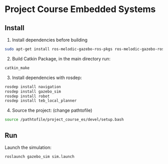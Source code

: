 # Project Course Embedded Systems

## Install

1. Install dependencies before building

```bash
sudo apt-get install ros-melodic-gazebo-ros-pkgs ros-melodic-gazebo-ros-control
```

2. Build Catkin Package, in the main directory run:

```bash
catkin_make
```

3. Install dependencies with rosdep:

```bash
rosdep install navigation
rosdep install gazebo_sim
rosdep install robot
rosdep install teb_local_planner
```

4. Source the project: (change pathtofile)

```bash
source /pathtofile/project_course_es/devel/setup.bash
```

## Run

Launch the simulation:

```bash
roslaunch gazebo_sim sim.launch
```
